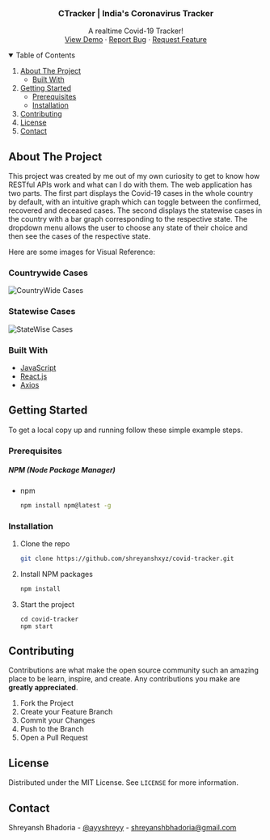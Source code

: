 <!--
*** Thanks for checking out the Best-README-Template. If you have a suggestion
*** that would make this better, please fork the repo and create a pull request
*** or simply open an issue with the tag "enhancement".
*** Thanks again! Now go create something AMAZING! :D
-->



<!-- PROJECT SHIELDS -->
<!--
*** I'm using markdown "reference style" links for readability.
*** Reference links are enclosed in brackets [ ] instead of parentheses ( ).
*** See the bottom of this document for the declaration of the reference variables
*** for contributors-url, forks-url, etc. This is an optional, concise syntax you may use.
*** https://www.markdownguide.org/basic-syntax/#reference-style-links
-->

<!-- PROJECT LOGO -->
<br />
<p align="center">
  <h3 align="center">CTracker | India's Coronavirus Tracker</h3>

  <p align="center">
    A realtime Covid-19 Tracker!
    <br />
    <a href="https://covid-tracker-2oo6sh.web.app/" target="_blank">View Demo</a>
    ·
    <a href="/">Report Bug</a>
    ·
    <a href="/">Request Feature</a>
  </p>
</p>



<!-- TABLE OF CONTENTS -->
<details open="open">
  <summary>Table of Contents</summary>
  <ol>
    <li>
      <a href="#about-the-project">About The Project</a>
      <ul>
        <li><a href="#built-with">Built With</a></li>
      </ul>
    </li>
    <li>
      <a href="#getting-started">Getting Started</a>
      <ul>
        <li><a href="#prerequisites">Prerequisites</a></li>
        <li><a href="#installation">Installation</a></li>
      </ul>
    </li>
    <li><a href="#contributing">Contributing</a></li>
    <li><a href="#license">License</a></li>
    <li><a href="#contact">Contact</a></li>
  </ol>
</details>



<!-- ABOUT THE PROJECT -->
## About The Project

This project was created by me out of my own curiosity to get to know how RESTful APIs work and what can I do with them. The web application has two parts. The first part displays the Covid-19 cases in the whole country by default, with an intuitive graph which can toggle between the confirmed, recovered and deceased cases.
The second displays the statewise cases in the country with a bar graph corresponding to the respective state. The dropdown menu allows the user to choose any state of their choice and then see the cases of the respective state.

Here are some images for Visual Reference:

### Countrywide Cases
![CountryWide Cases](https://i.imgur.com/UR3Wbzt.jpg)

### Statewise Cases
![StateWise Cases](https://i.imgur.com/05v6LZ3.jpg)

### Built With

* [JavaScript](https://www.javascript.com/)
* [React.js](https://reactjs.org/)
* [Axios](https://axios-http.com/)



<!-- GETTING STARTED -->
## Getting Started
To get a local copy up and running follow these simple example steps.

### Prerequisites

##### NPM (Node Package Manager)
* npm
  ```sh
  npm install npm@latest -g
  ```

### Installation

1. Clone the repo
   ```sh
   git clone https://github.com/shreyanshxyz/covid-tracker.git
   ```
2. Install NPM packages
   ```sh
   npm install
   ```
3. Start the project
   ```JS
   cd covid-tracker
   npm start
   ```


<!-- CONTRIBUTING -->
## Contributing

Contributions are what make the open source community such an amazing place to be learn, inspire, and create. Any contributions you make are **greatly appreciated**.

1. Fork the Project
2. Create your Feature Branch
3. Commit your Changes
4. Push to the Branch 
5. Open a Pull Request



<!-- LICENSE -->
## License

Distributed under the MIT License. See `LICENSE` for more information.


<!-- CONTACT -->
## Contact

Shreyansh Bhadoria - [@ayyshreyy](https://twitter.com/ayyshreyy) - shreyanshbhadoria@gmail.com
